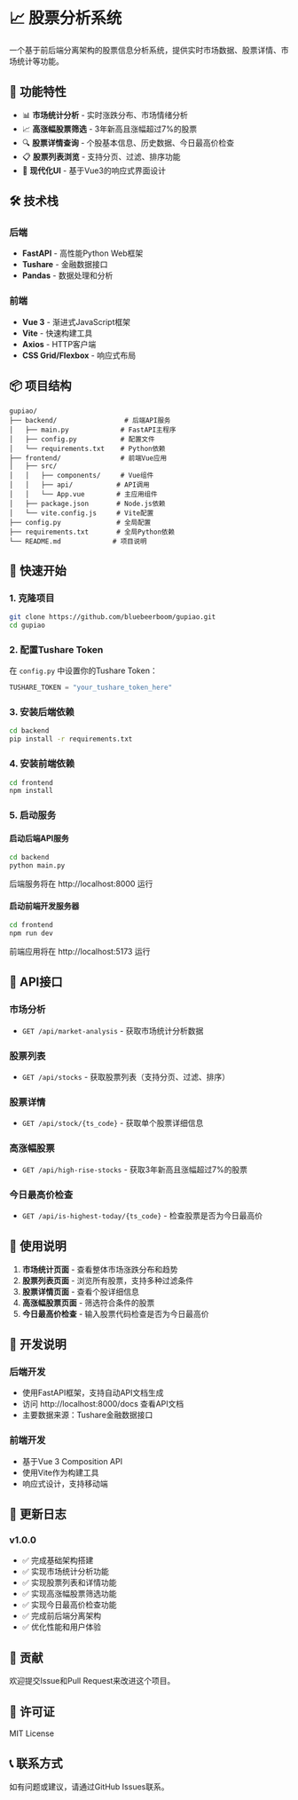 # 📈 股票分析系统

一个基于前后端分离架构的股票信息分析系统，提供实时市场数据、股票详情、市场统计等功能。

## 🚀 功能特性

- 📊 **市场统计分析** - 实时涨跌分布、市场情绪分析
- 📈 **高涨幅股票筛选** - 3年新高且涨幅超过7%的股票
- 🔍 **股票详情查询** - 个股基本信息、历史数据、今日最高价检查
- 📋 **股票列表浏览** - 支持分页、过滤、排序功能
- 🎨 **现代化UI** - 基于Vue3的响应式界面设计

## 🛠️ 技术栈

### 后端
- **FastAPI** - 高性能Python Web框架
- **Tushare** - 金融数据接口
- **Pandas** - 数据处理和分析

### 前端
- **Vue 3** - 渐进式JavaScript框架
- **Vite** - 快速构建工具
- **Axios** - HTTP客户端
- **CSS Grid/Flexbox** - 响应式布局

## 📦 项目结构

```
gupiao/
├── backend/                 # 后端API服务
│   ├── main.py             # FastAPI主程序
│   ├── config.py           # 配置文件
│   └── requirements.txt    # Python依赖
├── frontend/               # 前端Vue应用
│   ├── src/
│   │   ├── components/     # Vue组件
│   │   ├── api/           # API调用
│   │   └── App.vue        # 主应用组件
│   ├── package.json       # Node.js依赖
│   └── vite.config.js     # Vite配置
├── config.py              # 全局配置
├── requirements.txt       # 全局Python依赖
└── README.md             # 项目说明
```

## 🚀 快速开始

### 1. 克隆项目
```bash
git clone https://github.com/bluebeerboom/gupiao.git
cd gupiao
```

### 2. 配置Tushare Token
在 `config.py` 中设置你的Tushare Token：
```python
TUSHARE_TOKEN = "your_tushare_token_here"
```

### 3. 安装后端依赖
```bash
cd backend
pip install -r requirements.txt
```

### 4. 安装前端依赖
```bash
cd frontend
npm install
```

### 5. 启动服务

#### 启动后端API服务
```bash
cd backend
python main.py
```
后端服务将在 http://localhost:8000 运行

#### 启动前端开发服务器
```bash
cd frontend
npm run dev
```
前端应用将在 http://localhost:5173 运行

## 📖 API接口

### 市场分析
- `GET /api/market-analysis` - 获取市场统计分析数据

### 股票列表
- `GET /api/stocks` - 获取股票列表（支持分页、过滤、排序）

### 股票详情
- `GET /api/stock/{ts_code}` - 获取单个股票详细信息

### 高涨幅股票
- `GET /api/high-rise-stocks` - 获取3年新高且涨幅超过7%的股票

### 今日最高价检查
- `GET /api/is-highest-today/{ts_code}` - 检查股票是否为今日最高价

## 🎯 使用说明

1. **市场统计页面** - 查看整体市场涨跌分布和趋势
2. **股票列表页面** - 浏览所有股票，支持多种过滤条件
3. **股票详情页面** - 查看个股详细信息
4. **高涨幅股票页面** - 筛选符合条件的股票
5. **今日最高价检查** - 输入股票代码检查是否为今日最高价

## 🔧 开发说明

### 后端开发
- 使用FastAPI框架，支持自动API文档生成
- 访问 http://localhost:8000/docs 查看API文档
- 主要数据来源：Tushare金融数据接口

### 前端开发
- 基于Vue 3 Composition API
- 使用Vite作为构建工具
- 响应式设计，支持移动端

## 📝 更新日志

### v1.0.0
- ✅ 完成基础架构搭建
- ✅ 实现市场统计分析功能
- ✅ 实现股票列表和详情功能
- ✅ 实现高涨幅股票筛选功能
- ✅ 实现今日最高价检查功能
- ✅ 完成前后端分离架构
- ✅ 优化性能和用户体验

## 🤝 贡献

欢迎提交Issue和Pull Request来改进这个项目。

## 📄 许可证

MIT License

## 📞 联系方式

如有问题或建议，请通过GitHub Issues联系。
